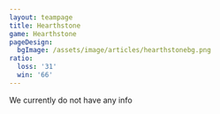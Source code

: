 ```yaml
---
layout: teampage
title: Hearthstone
game: Hearthstone
pageDesign:
  bgImage: /assets/image/articles/hearthstonebg.png
ratio:
  loss: '31'
  win: '66'
---
```

We currently do not have any info
